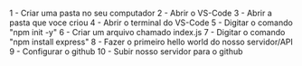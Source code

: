 1 - Criar uma pasta no seu computador
2 - Abrir o VS-Code
3 - Abrir a pasta que voce criou
4 - Abrir o terminal do VS-Code
5 - Digitar o comando "npm init -y"
6 - Criar um arquivo chamado index.js
7 - Digitar o comando "npm install express"
8 - Fazer o primeiro hello world do nosso servidor/API
9 - Configurar o github
10 - Subir nosso servidor para o github